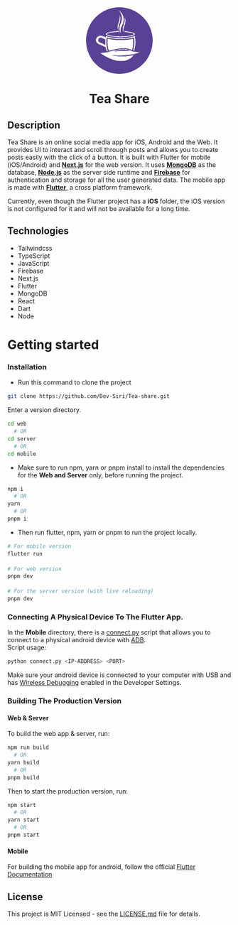 <div style="display: flex; justify-content: center;">
  <img src="images/logo.png" height="150" width="150" style="border-radius: 100%;" />
</div>

<h1 style="text-align: center;">Tea Share</h1>

## Description

Tea Share is an online social media app for iOS, Android and the Web. It provides UI to interact and scroll through posts and allows you to
create posts easily with the click of a button. It is built with Flutter for mobile (iOS/Android) and **[Next.js](https://nextjs.org)** for the web version. It uses **[MongoDB](https://www.mongodb.com)** as the
database, **[Node.js](https://nodejs.org)** as the server side runtime and **[Firebase](https://firebase.google.com)** for authentication and storage for all the user generated data. The mobile app is made with **[Flutter](https://flutter.dev)**, a cross platform framework.

Currently, even though the Flutter project has a **iOS** folder, the iOS version is not configured for it and will not be available for a long time.

## Technologies

- Tailwindcss
- TypeScript
- JavaScript
- Firebase
- Next.js
- Flutter
- MongoDB
- React
- Dart
- Node

# Getting started

### Installation

- Run this command to clone the project

```sh
git clone https://github.com/Dev-Siri/Tea-share.git
```

Enter a version directory.

```sh
cd web
  # OR
cd server
  # OR
cd mobile
```

- Make sure to run npm, yarn or pnpm install to install the dependencies for the **Web and Server** only, before running the project.

```sh
npm i
  # OR
yarn
  # OR
pnpm i
```

- Then run flutter, npm, yarn or pnpm to run the project locally.

```sh
# For mobile version
flutter run

# For web version
pnpm dev

# For the server version (with live reloading)
pnpm dev
```

### Connecting A Physical Device To The Flutter App.

In the **Mobile** directory, there is a [connect.py](mobile/connect.py) script that allows you to connect to a physical android device with [ADB](https://developer.android.com/studio/command-line/adb). <br />
Script usage:

```sh
python connect.py <IP-ADDRESS> <PORT>
```

Make sure your android device is connected to your computer with USB and has [Wireless Debugging](https://medium.com/android-news/wireless-debugging-through-adb-in-android-using-wifi-965f7edd163a) enabled in the Developer Settings.

### Building The Production Version

#### Web & Server

To build the web app & server, run:

```sh
npm run build
  # OR
yarn build
  # OR
pnpm build
```

Then to start the production version, run:

```sh
npm start
  # OR
yarn start
  # OR
pnpm start
```

#### Mobile

For building the mobile app for android, follow the official [Flutter Documentation](https://docs.flutter.dev/deployment/android) <br />

## License

This project is MIT Licensed - see the [LICENSE.md](LICENSE.md) file for details.
